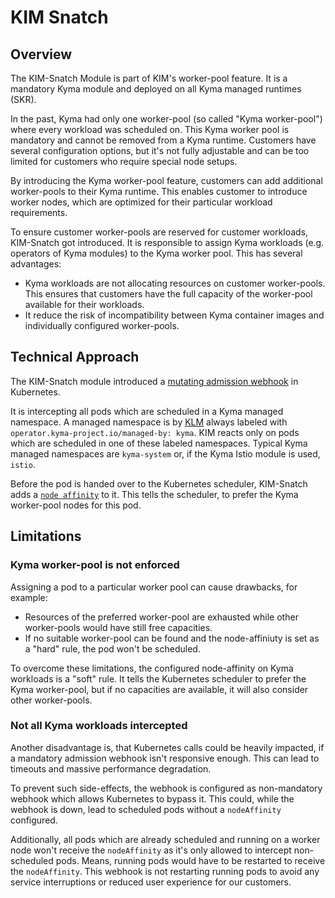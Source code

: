 # KIM Snatch

## Overview
The KIM-Snatch Module is part of KIM's worker-pool feature. It is a mandatory Kyma module and deployed on all Kyma managed runtimes (SKR). 

In the past, Kyma had only one worker-pool (so called "Kyma worker-pool") where every workload was scheduled on. This Kyma worker pool is mandatory and cannot be removed from a Kyma runtime. Customers have several configuration options, but it's not fully adjustable and can be too limited for customers who require special node setups.

By introducing the Kyma worker-pool feature, customers can add additional worker-pools to their Kyma runtime. This enables customer to introduce worker nodes, which are optimized for their particular workload requirements. 

 To ensure customer worker-pools are reserved for customer workloads, KIM-Snatch got introduced. It is responsible to assign Kyma workloads (e.g. operators of Kyma modules) to the Kyma worker pool. This has several advantages:

* Kyma workloads are not allocating resources on customer worker-pools. This ensures that customers have the full capacity of the worker-pool available for their workloads.
* It reduce the risk of incompatibility between Kyma container images and individually configured worker-pools.

## Technical Approach
The KIM-Snatch module introduced a [mutating admission webhook](https://kubernetes.io/docs/reference/access-authn-authz/admission-controllers/#mutatingadmissionwebhook) in Kubernetes.

It is intercepting all pods which are scheduled in a Kyma managed namespace.  A managed namespace is by [KLM](https://github.com/kyma-project/lifecycle-manager) always labeled with `operator.kyma-project.io/managed-by: kyma`. KIM reacts only on pods which are scheduled in one of these labeled namespaces. Typical Kyma managed namespaces are `kyma-system` or, if the Kyma Istio module is used,  `istio`.

Before the pod is handed over to the Kubernetes scheduler, KIM-Snatch adds a [`node affinity`](https://kubernetes.io/docs/concepts/scheduling-eviction/assign-pod-node/#node-affinity) to it. This tells the scheduler, to prefer the Kyma worker-pool nodes for this pod. 

## Limitations

### Kyma worker-pool is not enforced
Assigning a pod to a particular worker pool can cause drawbacks,  for example:

* Resources of the preferred worker-pool are exhausted while other worker-pools would have still free capacities.
* If no suitable worker-pool can be found and the node-affiniuty is set as a "hard" rule, the pod won't be scheduled.

To overcome these limitations, the configured node-affinity on Kyma workloads is a "soft" rule. It tells the Kubernetes scheduler to prefer the Kyma worker-pool, but if no capacities are available, it will also consider other worker-pools.

### Not all Kyma workloads intercepted
Another disadvantage is, that Kubernetes calls could be heavily impacted, if a mandatory admission webhook isn't responsive enough. This can lead to timeouts and massive performance degradation.

To prevent such side-effects, the webhook is configured as non-mandatory webhook which allows Kubernetes to bypass it. This could, while the webhook is down, lead to scheduled pods without a `nodeAffinity` configured.

Additionally, all pods which are already scheduled and running on a worker node won't receive the `nodeAffinity` as it's only allowed to intercept non-scheduled pods. Means, running pods would have to be restarted to receive the `nodeAffinity`. This webhook is not restarting running pods to avoid any service interruptions or reduced user experience for our customers.